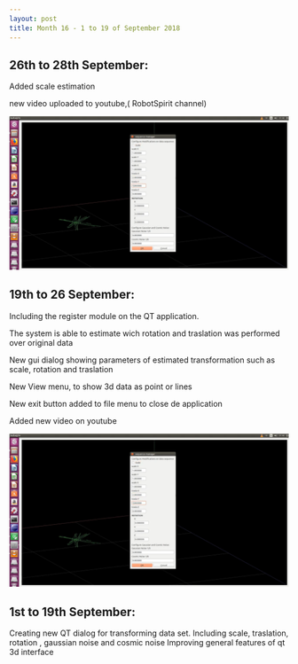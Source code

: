 ```yaml
---
layout: post
title: Month 16 - 1 to 19 of September 2018
---
```


## 26th to 28th September:

Added scale estimation

new video uploaded to youtube,( RobotSpirit channel) 

[![qt c++ scala, trasla , rotation](../img/qt3d.png)](https://www.youtube.com/watch?v=11XRQlbfAH4)


## 19th to 26 September:

Including the register module on the QT application.

The system is able to estimate wich rotation and traslation was performed over original data

New gui dialog showing parameters of estimated transformation such as scale, rotation and traslation

New View menu, to show 3d data as point or lines

New exit button added to file menu to close de application

Added new video on youtube 

[![Qt c++ 3d world](../img/qt3d.png)](https://www.youtube.com/watch?v=wNZPEC4kTmo)


## 1st to 19th September: 

Creating new QT dialog for transforming data set. Including scale, traslation, rotation , gaussian noise and cosmic noise Improving general features of qt 3d interface 


